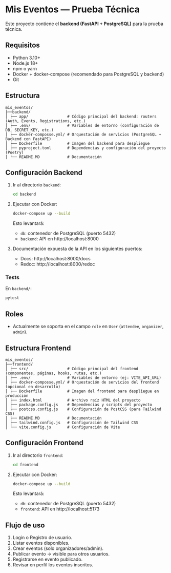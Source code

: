 # Mis Eventos — Prueba Técnica

Este proyecto contiene el **backend (FastAPI + PostgreSQL)** para la prueba técnica.

## Requisitos

- Python 3.10+
- Node.js 18+
- npm o yarn
- Docker + docker-compose (recomendado para PostgreSQL y backend)
- Git

## Estructura

```
mis_eventos/
├──backend/
│ ├── app/                 # Código principal del backend: routers (Auth, Events, Registrations, etc.) 
│ ├── .env/                # Variables de entorno (configuración de DB, SECRET_KEY, etc.)
│ ├── docker-composse.yml/ # Orquestación de servicios (PostgreSQL + Backend con FastAPI)
│ ├── Dockerfile           # Imagen del backend para despliegue
│ ├── pyproject.toml       # Dependencias y configuración del proyecto (Poetry)
│ └── README.MD            # Documentación
```

## Configuración Backend

1. Ir al directorio `backend`:
   ```bash
   cd backend
   ```

2. Ejecutar con Docker:
   ```bash
   docker-compose up --build
   ```

   Esto levantará:
   - `db`: contenedor de PostgreSQL (puerto 5432)
   - `backend`: API en http://localhost:8000


3. Documentación expuesta de la API en los siguientes puertos:
   - Docs: http://localhost:8000/docs
   - Redoc: http://localhost:8000/redoc


### Tests

En `backend/`:
```bash
pytest
```

## Roles

- Actualmente se soporta en el campo `role` en `User` (`attendee`, `organizer`, `admin`).

## Estructura Frontend

```
mis_eventos/
├──frontend/
│ ├── src/                 # Código principal del frontend (componentes, páginas, hooks, rutas, etc.) 
│ ├── .env/                # Variables de entorno (ej: VITE_API_URL)
│ ├── docker-composse.yml/ # Orquestación de servicios del frontend (opcional en desarrollo)
│ ├── Dockerfile           # Imagen del frontend para despliegue en producción
│ ├── index.html           # Archivo raíz HTML del proyecto
│ ├── package.config.js    # Dependencias y scripts del proyecto
│ ├── postcss.config.js    # Configuración de PostCSS (para Tailwind CSS)
│ ├── README.MD            # Documentación
│ ├── tailwind.config.js   # Configuración de Tailwind CSS
│ └── vite.config.js       # Configuración de Vite
```

## Configuración Frontend

1. Ir al directorio `frontend`:
   ```bash
   cd frontend
   ```

2. Ejecutar con Docker:
   ```bash
   docker-compose up --build
   ```

   Esto levantará:
   - `db`: contenedor de PostgreSQL (puerto 5432)
   - `frontend`: API en http://localhost:5173


## Flujo de uso

1. Login o Registro de usuario.
2. Listar eventos disponibles.
3. Crear eventos (solo organizadores/admin).
4. Publicar evento → visible para otros usuarios.
5. Registrarse en evento publicado.
6. Revisar en perfil los eventos inscritos.
